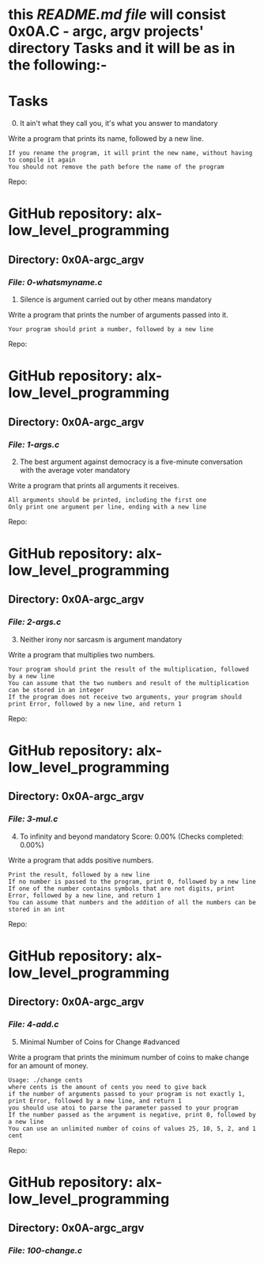 # this _README.md file_ will consist **0x0A.C - argc, argv projects'** directory Tasks and it will be as in the following:-

# Tasks
0. It ain't what they call you, it's what you answer to
mandatory

Write a program that prints its name, followed by a new line.

    If you rename the program, it will print the new name, without having to compile it again
    You should not remove the path before the name of the program

Repo:

# GitHub repository: alx-low_level_programming
## Directory: 0x0A-argc_argv
###  _File: 0-whatsmyname.c_

1. Silence is argument carried out by other means
mandatory

Write a program that prints the number of arguments passed into it.

    Your program should print a number, followed by a new line

Repo:

# GitHub repository: alx-low_level_programming
## Directory: 0x0A-argc_argv
### _File: 1-args.c_

2. The best argument against democracy is a five-minute conversation with the average voter
mandatory

Write a program that prints all arguments it receives.

    All arguments should be printed, including the first one
    Only print one argument per line, ending with a new line

Repo:

# GitHub repository: alx-low_level_programming
## Directory: 0x0A-argc_argv
### _File: 2-args.c_

3. Neither irony nor sarcasm is argument
mandatory

Write a program that multiplies two numbers.

    Your program should print the result of the multiplication, followed by a new line
    You can assume that the two numbers and result of the multiplication can be stored in an integer
    If the program does not receive two arguments, your program should print Error, followed by a new line, and return 1

Repo:

# GitHub repository: alx-low_level_programming
## Directory: 0x0A-argc_argv
### _File: 3-mul.c_

4. To infinity and beyond
mandatory
Score: 0.00% (Checks completed: 0.00%)

Write a program that adds positive numbers.

    Print the result, followed by a new line
    If no number is passed to the program, print 0, followed by a new line
    If one of the number contains symbols that are not digits, print Error, followed by a new line, and return 1
    You can assume that numbers and the addition of all the numbers can be stored in an int


Repo:

# GitHub repository: alx-low_level_programming
## Directory: 0x0A-argc_argv
### _File: 4-add.c_

5. Minimal Number of Coins for Change
#advanced

Write a program that prints the minimum number of coins to make change for an amount of money.

    Usage: ./change cents
    where cents is the amount of cents you need to give back
    if the number of arguments passed to your program is not exactly 1, print Error, followed by a new line, and return 1
    you should use atoi to parse the parameter passed to your program
    If the number passed as the argument is negative, print 0, followed by a new line
    You can use an unlimited number of coins of values 25, 10, 5, 2, and 1 cent


Repo:

# GitHub repository: alx-low_level_programming
## Directory: 0x0A-argc_argv
### _File: 100-change.c_

